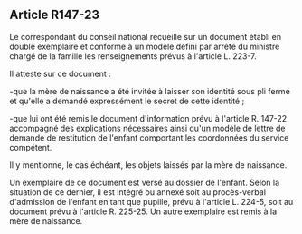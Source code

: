 ## Article R147-23


Le correspondant du conseil national recueille sur un document établi en double exemplaire et conforme à un
modèle défini par arrêté du ministre chargé de la famille les renseignements prévus à l'article L. 223-7.

Il atteste sur ce document :

-que la mère de naissance a été invitée à laisser son identité sous pli fermé et qu'elle a demandé expressément
le secret de cette identité ;

-que lui ont été remis le document d'information prévu à l'article R. 147-22 accompagné des explications
nécessaires ainsi qu'un modèle de lettre de demande de restitution de l'enfant comportant les coordonnées du
service compétent.

Il y mentionne, le cas échéant, les objets laissés par la mère de naissance.

Un exemplaire de ce document est versé au dossier de l'enfant. Selon la situation de ce dernier, il est intégré
ou annexé soit au procès-verbal d'admission de l'enfant en tant que pupille, prévu à l'article L. 224-5, soit au
document prévu à l'article R. 225-25. Un autre exemplaire est remis à la mère de naissance.

